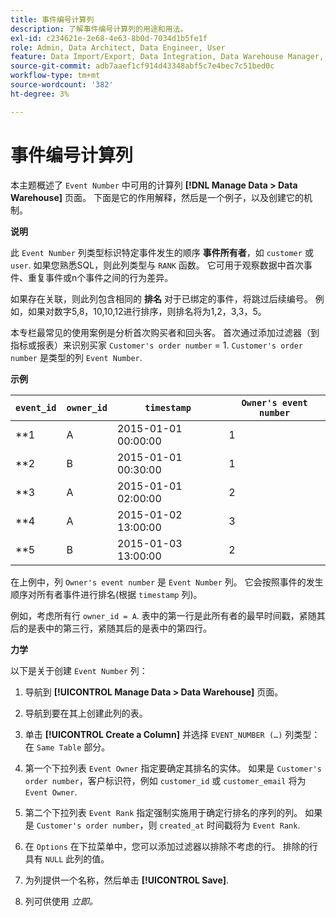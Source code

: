 ```yaml
---
title: 事件编号计算列
description: 了解事件编号计算列的用途和用法。
exl-id: c234621e-2e68-4e63-8b0d-7034d1b5fe1f
role: Admin, Data Architect, Data Engineer, User
feature: Data Import/Export, Data Integration, Data Warehouse Manager, Commerce Tables
source-git-commit: adb7aaef1cf914d43348abf5c7e4bec7c51bed0c
workflow-type: tm+mt
source-wordcount: '382'
ht-degree: 3%

---
```


# 事件编号计算列

本主题概述了 `Event Number` 中可用的计算列 **[!DNL Manage Data > Data Warehouse]** 页面。 下面是它的作用解释，然后是一个例子，以及创建它的机制。

**说明**

此 `Event Number` 列类型标识特定事件发生的顺序 **事件所有者**，如 `customer` 或 `user`. 如果您熟悉SQL，则此列类型与 `RANK` 函数。 它可用于观察数据中首次事件、重复事件或n个事件之间的行为差异。

如果存在关联，则此列包含相同的 **排名** 对于已绑定的事件，将跳过后续编号。 例如，如果对数字5,8，10,10,12进行排序，则排名将为1,2，3,3，5。

本专栏最常见的使用案例是分析首次购买者和回头客。 首次通过添加过滤器（到指标或报表）来识别买家 `Customer's order number` = 1. `Customer's order number` 是类型的列 `Event Number`.

**示例**

| **`event_id`** | **`owner_id`** | **`timestamp`** | **`Owner's event number`** |
|--- |--- |--- |--- |
| **1 | A | 2015-01-01 00:00:00 | 1 |
| **2 | B | 2015-01-01 00:30:00 | 1 |
| **3 | A | 2015-01-01 02:00:00 | 2 |
| **4 | A | 2015-01-02 13:00:00 | 3 |
| **5 | B | 2015-01-03 13:00:00 | 2 |

在上例中，列 `Owner's event number` 是 `Event Number` 列。 它会按照事件的发生顺序对所有者事件进行排名(根据 `timestamp` 列)。

例如，考虑所有行 `owner_id = A`. 表中的第一行是此所有者的最早时间戳，紧随其后的是表中的第三行，紧随其后的是表中的第四行。

**力学**

以下是关于创建 `Event Number` 列：

1. 导航到 **[!UICONTROL Manage Data > Data Warehouse]** 页面。

1. 导航到要在其上创建此列的表。

1. 单击 **[!UICONTROL Create a Column]** 并选择 `EVENT_NUMBER (…)` 列类型：在 `Same Table` 部分。

1. 第一个下拉列表 `Event Owner` 指定要确定其排名的实体。 如果是 `Customer's order number`，客户标识符，例如 `customer_id` 或 `customer_email` 将为 `Event Owner`.

1. 第二个下拉列表 `Event Rank` 指定强制实施用于确定行排名的序列的列。 如果是 `Customer's order number`，则 `created_at` 时间戳将为 `Event Rank`.

1. 在 `Options` 在下拉菜单中，您可以添加过滤器以排除不考虑的行。 排除的行具有 `NULL` 此列的值。

1. 为列提供一个名称，然后单击 **[!UICONTROL Save]**.

1. 列可供使用 _立即。_
